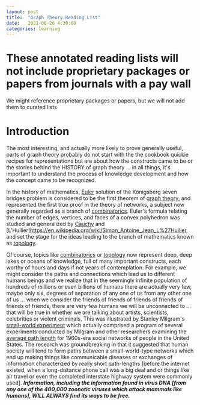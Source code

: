 ```yaml
---
layout: post
title:  "Graph Theory Reading List"
date:   2021-06-26 4:30:00
categories: learning
---
```



# These annotated reading lists will not include proprietary packages or papers from journals with a pay wall 

We might reference proprietary packages or papers, but we will not add them to curated lists

# Introduction

The most interesting, and actually more likely to prove generally useful, parts of graph theory probably do not start with the the cookbook quickie recipes for representations but are about how the constructs came to be or the stories behind the HISTORY of graph theory ... in all things, it's important to understand the process of knowledge development and how the concept came to be recognized.

In the history of mathematics, [Euler](https://en.wikipedia.org/wiki/Leonhard_Euler) solution of the Königsberg seven bridges problem is considered to be the first theorem of [graph theory](https://en.wikipedia.org/wiki/Graph_theory), and represented the first true proof in the theory of networks, a subject now generally regarded as a branch of [combinatorics](https://en.wikipedia.org/wiki/Combinatorics). Euler's formula relating the number of edges, vertices, and faces of a convex polyhedron was studied and generalized by [Cauchy](https://en.wikipedia.org/wiki/Augustin-Louis_Cauchy) and [L'Huilier]https://en.wikipedia.org/wiki/Simon_Antoine_Jean_L%27Huilier, and set the stage for the ideas leading to the branch of mathematics known as [topology](https://en.wikipedia.org/wiki/Topology).

Of course, topics like [combinatorics](https://en.wikipedia.org/wiki/Combinatorics) or [topology](https://en.wikipedia.org/wiki/Topology) now represent deep, deep lakes or oceans of knowledge, full of many important constructs, each worthy of hours and days if not years of contemplation.  For example, we might consider the paths and connections which lead us to different humans beings and we realize that in the seemingly infinite population of hundreds of millions or even billions of humans there are actually very few, maybe only six, degrees of separation of any one of us from any other one of us ... when we consider the friends of friends of friends of friends of friends of friends, there are very few humans we will be unconnected to ... that will be true in whether we are talking about artists, scientists, celebrities or violent criminals.  This was illustrated by Stanley Milgram's [small-world experiment](https://en.wikipedia.org/wiki/Small-world_experiment) which actually comprised a program of several experiments conducted by Milgram and other researchers examining the [average path length](https://en.wikipedia.org/wiki/Average_path_length) for 1960s-era social networks of people in the United States. The research was groundbreaking in that it suggested that human society will tend to form paths between a small-world-type networks which end up making things like communicable diseases or exchanges of information characterized by really short path-lengths [before the internet existed, when a long-distance phone call was a big deal and or things like air travel or even the completed interstate highway system were commonly used]. ***Information, including the information found in virus DNA [from any one of the 400,000 zoonotic viruses which attack mammals like humans], WILL ALWAYS find its ways to be free.*** 
